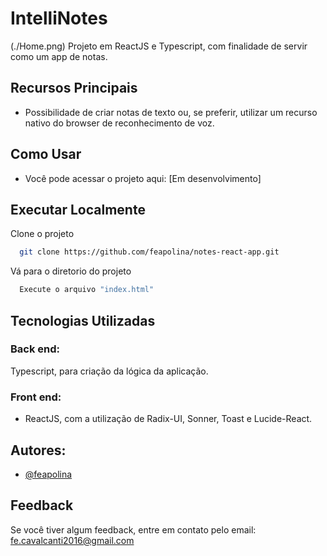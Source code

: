 # IntelliNotes
(./Home.png)
 Projeto em ReactJS e Typescript, com finalidade de servir como um app de notas.

## Recursos Principais
- Possibilidade de criar notas de texto ou, se preferir, utilizar um recurso nativo do browser de reconhecimento de voz.

## Como Usar
- Você pode acessar o projeto aqui:
  [Em desenvolvimento]

## Executar Localmente

Clone o projeto

```bash
  git clone https://github.com/feapolina/notes-react-app.git
```

Vá para o diretorio do projeto

```bash
  Execute o arquivo "index.html"
```


## Tecnologias Utilizadas

### Back end:
Typescript, para criação da lógica da aplicação.

### Front end:
- ReactJS, com a utilização de Radix-UI, Sonner, Toast e Lucide-React.


## Autores:

- [@feapolina](https://github.com/feapolina)

## Feedback

Se você tiver algum feedback, entre em contato pelo email: fe.cavalcanti2016@gmail.com
